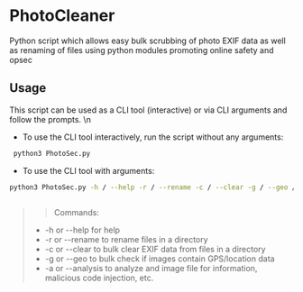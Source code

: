 # PhotoCleaner
Python script which allows easy bulk scrubbing of photo EXIF data as well as renaming of files using python modules promoting online safety and opsec

## Usage
This script can be used as a CLI tool (interactive) or via CLI arguments and follow the prompts. \n
 - To use the CLI tool interactively, run the script without any arguments:
```bash
 python3 PhotoSec.py
```
 - To use the CLI tool with arguments:
 ```bash
 python3 PhotoSec.py -h / --help -r / --rename -c / --clear -g / --geo / -a / --analysis
   
 ```         
>> Commands:
> 
> - -h or --help for help
> - -r or --rename to rename files in a directory 
> - -c or --clear to bulk clear EXIF data from files in a directory 
> - -g or --geo to bulk check if images contain GPS/location data
> - -a or --analysis to analyze and image file for information, malicious code injection, etc. 
 



